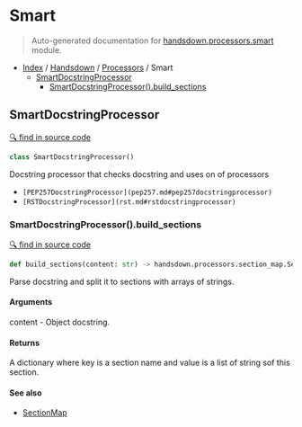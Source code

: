 # Smart

> Auto-generated documentation for [handsdown.processors.smart](../../../handsdown/processors/smart.py) module.

- [Index](../../README.md#modules) / [Handsdown](../index.md#handsdown) / [Processors](index.md#processors) / Smart
  - [SmartDocstringProcessor](#smartdocstringprocessor)
    - [SmartDocstringProcessor().build_sections](#smartdocstringprocessorbuild_sections)

## SmartDocstringProcessor

[🔍 find in source code](https://github.com/vemel/handsdown/blob/master/handsdown/processors/smart.py#L9)

```python
class SmartDocstringProcessor()
```

Docstring processor that checks docstring and uses on of processors

- `[PEP257DocstringProcessor](pep257.md#pep257docstringprocessor)`
- `[RSTDocstringProcessor](rst.md#rstdocstringprocessor)`

### SmartDocstringProcessor().build_sections

[🔍 find in source code](https://github.com/vemel/handsdown/blob/master/handsdown/processors/smart.py#L25)

```python
def build_sections(content: str) -> handsdown.processors.section_map.SectionMap
```

Parse docstring and split it to sections with arrays of strings.

#### Arguments

content - Object docstring.

#### Returns

A dictionary where key is a section name and value is a list of string sof this
section.

#### See also

- [SectionMap](section_map.md#sectionmap)
